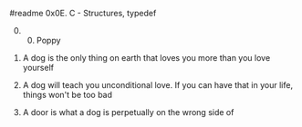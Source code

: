 #readme                 0x0E. C - Structures, typedef


0.  0. Poppy

1.  A dog is the only thing on earth that loves you more than you love yourself

2.  A dog will teach you unconditional love. If you can have that in your life, things won't be too bad

4.  A door is what a dog is perpetually on the wrong side of
